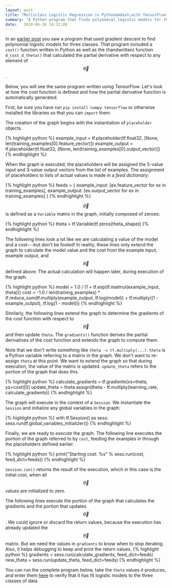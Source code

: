 ```yaml
---
layout: post
title: "Multiclass Logistic Regression in Python&mdash;with TensorFlow"
summary: "A Python program that finds polynomial logistic models for three classes using TensorFlow."
date:   2018-06-26 14:32:00
---
```


In an [earlier post](/2018/06/14/logistic-regression-python) you saw a program
that used gradient descent to find polynomial logistic models for three classes.
That program included a `cost()` function written in Python as well as the
(handwritten) function `d_cost_d_theta()` that calculated the partial derivative
with respect to any element of $$\vec{\theta}$$.

Below, you will see the same program written using TensorFlow. Let's look at
how the cost function is defined and how the partial derivative function is
automatically generated.

First, be sure you have run `pip install numpy tensorflow` or otherwise
installed the libraries so that you can `import` them.

The creation of the graph begins with the instantiation of `placeholder` objects.

{% highlight python %}
example_input = tf.placeholder(tf.float32, [None, len(training_examples[0].feature_vector)])
example_output = tf.placeholder(tf.float32, [None, len(training_examples[0].output_vector)])
{% endhighlight %}

When the graph is executed, the placeholders will be assigned the 5-value input
and 3-value output vectors from the list of examples. The assignment of
placeholders to lists of actual values is made in a _feed dictionary:_

{% highlight python %}
feeds = {
    example_input: [ex.feature_vector for ex in training_examples],
    example_output: [ex.output_vector for ex in training_examples]
}
{% endhighlight %}

$$\vec{\theta}$$ is defined as a `Variable` matrix in the graph, initially
composed of zeroes:

{% highlight python %}
theta = tf.Variable(tf.zeros(theta_shape))
{% endhighlight %}

The following lines look a lot like we are calculating a value of the model and
a cost---but don't be fooled! In reality, these lines only extend the graph to calculate the model value
and the cost from the example input, example output, and $$\vec{\theta}$$
defined above. The actual calculation will happen later, during execution of the
graph.

{% highlight python %}
model = 1.0 / (1 + tf.exp(tf.matmul(example_input, theta)))
cost = -1.0 / len(training_examples) * tf.reduce_sum(tf.multiply(example_output, tf.log(model)) + tf.multiply((1 - example_output), tf.log(1 - model)))
{% endhighlight %}

Similarly, the following lines extend the graph to determine the
gradients of the cost function with respect to $$\vec{\theta}$$ and then update
`theta`. The `gradients()` function derives the partial derivatives of the cost
function and extends the graph to compute them.

Note that we don't write something like `theta -= tf.multiply(...)`. `theta` is a Python
variable referring to a
matrix in the graph. We don't want to re-assign `theta` at this point. We want to extend the
graph so that during execution, the value of the matrix is updated. `update_theta`
refers to the portion of the graph that does this.

{% highlight python %}
calculate_gradients = tf.gradients(xs=theta, ys=cost)[0]
update_theta = theta.assign(theta - tf.multiply(learning_rate, calculate_gradients))
{% endhighlight %}

The graph will execute in the context of a `Session`. We instantiate the
`Session` and initialize any global variables in the graph:

{% highlight python %}
with tf.Session() as sess:
    sess.run(tf.global_variables_initializer())
{% endhighlight %}

Finally, we are ready to _execute_ the graph. The following line executes the
portion of the graph referred to by `cost`, feeding the examples in through the
placeholders defined earlier:

{% highlight python %}
    print("Starting cost: %s" % sess.run(cost, feed_dict=feeds))
{% endhighlight %}

`Session.run()` returns the result of the execution, which in this case is the
initial cost, when all $$\vec{\theta}$$ values are initialized to zero.

The following lines execute the portion of the graph that calculates the
gradients and the portion that updates $$\vec{\theta}$$. We could ignore or discard the return
values, because the execution has already updated the $$\vec{\theta}$$ matrix.
But we need the values in `gradients` to know when to stop iterating. Also, it
helps debugging to keep and print the return values.
{% highlight python %}
      gradients = sess.run(calculate_gradients, feed_dict=feeds)
      new_theta = sess.run(update_theta, feed_dict=feeds)
{% endhighlight %}


You can run the complete program below, take the `theta` values it produces, and
enter them [here](/2018/06/14/logistic-regression-python#entry-table) to verify
that it has fit logistic models to the three classes of data.

<script src="https://gist.github.com/mspandit/05347025718749feeb7a3c206469c6af.js"></script>
